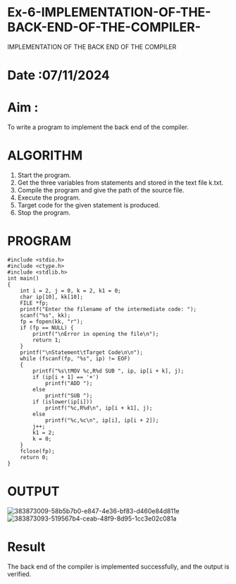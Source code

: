# Ex-6-IMPLEMENTATION-OF-THE-BACK-END-OF-THE-COMPILER-
IMPLEMENTATION OF THE BACK END OF THE COMPILER 
# Date :07/11/2024
# Aim :
To write a program to implement the back end of the compiler.
# ALGORITHM
1. Start the program.
2. Get the three variables from statements and stored in the text file k.txt.
3. Compile the program and give the path of the source file.
4. Execute the program.
5. Target code for the given statement is produced.
6. Stop the program.
# PROGRAM
```
#include <stdio.h>
#include <ctype.h>
#include <stdlib.h>
int main()
{
    int i = 2, j = 0, k = 2, k1 = 0;
    char ip[10], kk[10];
    FILE *fp;
    printf("Enter the filename of the intermediate code: ");
    scanf("%s", kk);
    fp = fopen(kk, "r");
    if (fp == NULL) {
        printf("\nError in opening the file\n");
        return 1;
    }
    printf("\nStatement\tTarget Code\n\n");
    while (fscanf(fp, "%s", ip) != EOF)
    {
        printf("%s\tMOV %c,R%d SUB ", ip, ip[i + k], j);
        if (ip[i + 1] == '+')
            printf("ADD ");
        else
            printf("SUB ");
        if (islower(ip[i]))
            printf("%c,R%d\n", ip[i + k1], j);
        else
            printf("%c,%c\n", ip[i], ip[i + 2]);
        j++;
        k1 = 2;
        k = 0;
    }
    fclose(fp);
    return 0;
}
```
# OUTPUT

![383873009-58b5b7b0-e847-4e36-bf83-d460e84d811e](https://github.com/user-attachments/assets/cd60ad6a-fd16-4bcd-bebb-578959d6013a)
![383873093-519567b4-ceab-48f9-8d95-1cc3e02c081a](https://github.com/user-attachments/assets/0fd950c0-4984-4ee9-a4f8-b05dc30115df)

# Result
The back end of the compiler is implemented successfully, and the output is verified.
